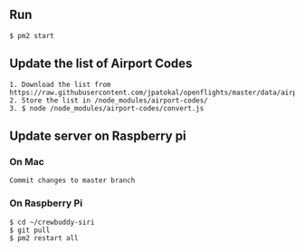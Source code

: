 ## Run

```
$ pm2 start
```

## Update the list of Airport Codes

```
1. Download the list from https://raw.githubusercontent.com/jpatokal/openflights/master/data/airports.dat
2. Store the list in /node_modules/airport-codes/
3. $ node /node_modules/airport-codes/convert.js
```

## Update server on Raspberry pi

### On Mac

```
Commit changes to master branch
```

### On Raspberry Pi

```
$ cd ~/crewbuddy-siri
$ git pull
$ pm2 restart all
```
